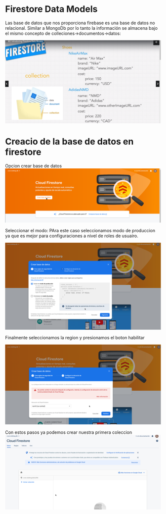 # Firestore Data Models

Las base de datos que nos proporciona firebase es una base de datos no relacional. Similar a MongoDb por lo tanto la información se almacena bajo el mismo concepto de colleciones->documentos->datos:


![Estructura de almacenamiento de datos!](/notes_imgs/firebase%2Bfirestore-structure.png)


# Creacio de la base de datos en firestore
 
Opcion crear base de datos
!["Crear la base de datos"!](/notes_imgs/fire-store-create-new-db.png)


Seleccionar el modo: PAra este caso seleccionamos modo de produccion ya que es mejor para configuraciones a nivel de roles de usuairo.

![](/notes_imgs/fire-store-db-mode.png)

Finalmente seleccionamos la region y presionamos el boton habilitar

![](/notes_imgs/fire-store-region-for-db.png)

Con estos pasos ya podemos crear nuestra primera coleccion
![](/notes_imgs/fire-store-principal-screen.png)
